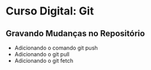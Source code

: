 
# Curso Digital: Git

## Gravando Mudanças no Repositório
* Adicionando o comando git push
* Adicionando o git pull
* Adicionando o git fetch